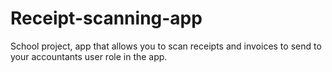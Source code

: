 # Receipt-scanning-app
School project, app that allows you to scan receipts and invoices to send to your accountants user role in the app.
